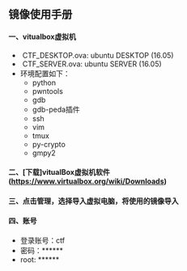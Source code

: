 ## 镜像使用手册

#### 一、vitualbox虚拟机
+  CTF_DESKTOP.ova: ubuntu DESKTOP (16.05)
+  CTF_SERVER.ova: ubuntu SERVER (16.05)
+  环境配置如下：
    * python
    * pwntools
    * gdb 
    * gdb-peda插件
    * ssh
    * vim 
    * tmux
    * py-crypto
    * gmpy2
    
#### 二、[下载]vitualBox虚拟机软件(https://www.virtualbox.org/wiki/Downloads)

#### 三、点击管理，选择导入虚拟电脑，将使用的镜像导入

#### 四、账号
+ 登录账号：ctf 
+ 密码：******
+ root: ******
